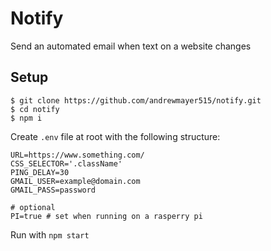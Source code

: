 # Notify

Send an automated email when text on a website changes

## Setup
```
$ git clone https://github.com/andrewmayer515/notify.git
$ cd notify
$ npm i
```


Create `.env` file at root with the following structure:
```
URL=https://www.something.com/
CSS_SELECTOR='.className'
PING_DELAY=30
GMAIL_USER=example@domain.com
GMAIL_PASS=password

# optional
PI=true # set when running on a rasperry pi
```

Run with `npm start`